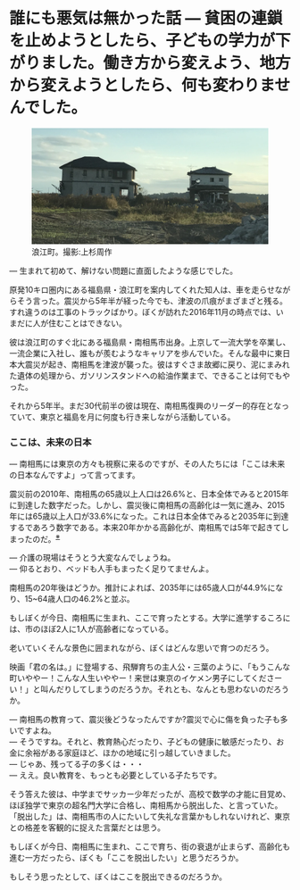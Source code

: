 # 誰にも悪気は無かった話 — 貧困の連鎖を止めようとしたら、子どもの学力が下がりました。働き方から変えよう、地方から変えようとしたら、何も変わりませんでした。

<p><figure>
  <img src="images/namie.jpg" />
  <figcaption>浪江町。撮影:上杉周作</figcaption>
</figure></p>

— 生まれて初めて、解けない問題に直面したような感じでした。

原発10キロ圏内にある福島県・浪江町を案内してくれた知人は、車を走らせながらそう言った。震災から5年半が経った今でも、津波の爪痕がまざまざと残る。すれ違うのは工事のトラックばかり。ぼくが訪れた2016年11月の時点では、いまだに人が住むことはできない。

彼は浪江町のすぐ北にある福島県・南相馬市出身。上京して一流大学を卒業し、一流企業に入社し、誰もが羨むようなキャリアを歩んでいた。そんな最中に東日本大震災が起き、南相馬を津波が襲った。彼はすぐさま故郷に戻り、泥にまみれた遺体の処理から、ガソリンスタンドへの給油作業まで、できることは何でもやった。

それから5年半。まだ30代前半の彼は現在、南相馬復興のリーダー的存在となっていて、東京と福島を月に何度も行き来しながら活動している。

### ここは、未来の日本

— 南相馬には東京の方々も視察に来るのですが、その人たちには「ここは未来の日本なんですよ」って言ってます。

震災前の2010年、南相馬の65歳以上人口は26.6%と、日本全体でみると2015年に到達した数字だった。しかし、震災後に南相馬の高齢化は一気に進み、2015年には65歳以上人口が33.6%になった。これは日本全体でみると2035年に到達するであろう数字である。本来20年かかる高齢化が、南相馬では5年で起きてしまったのだ。<sup><a href="#">※</a></sup>

— 介護の現場はそうとう大変なんでしょうね。<br>
— 仰るとおり、ベッドも人手もまったく足りてませんよ。

南相馬の20年後はどうか。推計によれば、2035年には65歳人口が44.9%になり、15~64歳人口の46.2%と並ぶ。

もしぼくが今日、南相馬に生まれ、ここで育ったとする。大学に進学するころには、市のほぼ2人に1人が高齢者になっている。

老いていくそんな景色に囲まれながら、ぼくはどんな思いで育つのだろう。

映画「君の名は。」に登場する、飛騨育ちの主人公・三葉のように、「もうこんな町いややー！こんな人生いややー！来世は東京のイケメン男子にしてくださーい！」と叫んだりしてしまうのだろうか。それとも、なんとも思わないのだろうか。

— 南相馬の教育って、震災後どうなったんですか?震災で心に傷を負った子も多いですよね。<br>
— そうですね。それと、教育熱心だったり、子どもの健康に敏感だったり、お金に余裕がある家庭ほど、ほかの地域に引っ越していきました。<br>
— じゃあ、残ってる子の多くは・・・<br>
— ええ。良い教育を、もっとも必要としている子たちです。

そう答えた彼は、中学までサッカー少年だったが、高校で数学の才能に目覚め、ほぼ独学で東京の超名門大学に合格し、南相馬から脱出した、と言っていた。「脱出した」は、南相馬市の人にたいして失礼な言葉かもしれないけれど、東京との格差を客観的に捉えた言葉だとは思う。

もしぼくが今日、南相馬に生まれ、ここで育ち、街の衰退が止まらず、高齢化も進む一方だったら、ぼくも「ここを脱出したい」と思うだろうか。

もしそう思ったとして、ぼくはここを脱出できるのだろうか。
